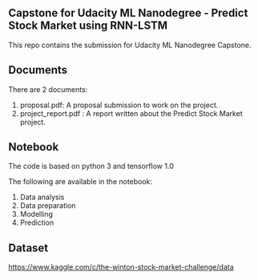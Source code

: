 ## Capstone for Udacity ML Nanodegree - Predict Stock Market using RNN-LSTM

This repo contains the submission for Udacity ML Nanodegree Capstone.

## Documents
There are 2 documents:
1. proposal.pdf: A proposal submission to work on the project.
2. project_report.pdf : A report written about the Predict Stock Market project.

## Notebook
The code is based on python 3 and tensorflow 1.0

The following are available in the notebook:
1. Data analysis
2. Data preparation
3. Modelling
4. Prediction

## Dataset
https://www.kaggle.com/c/the-winton-stock-market-challenge/data 
